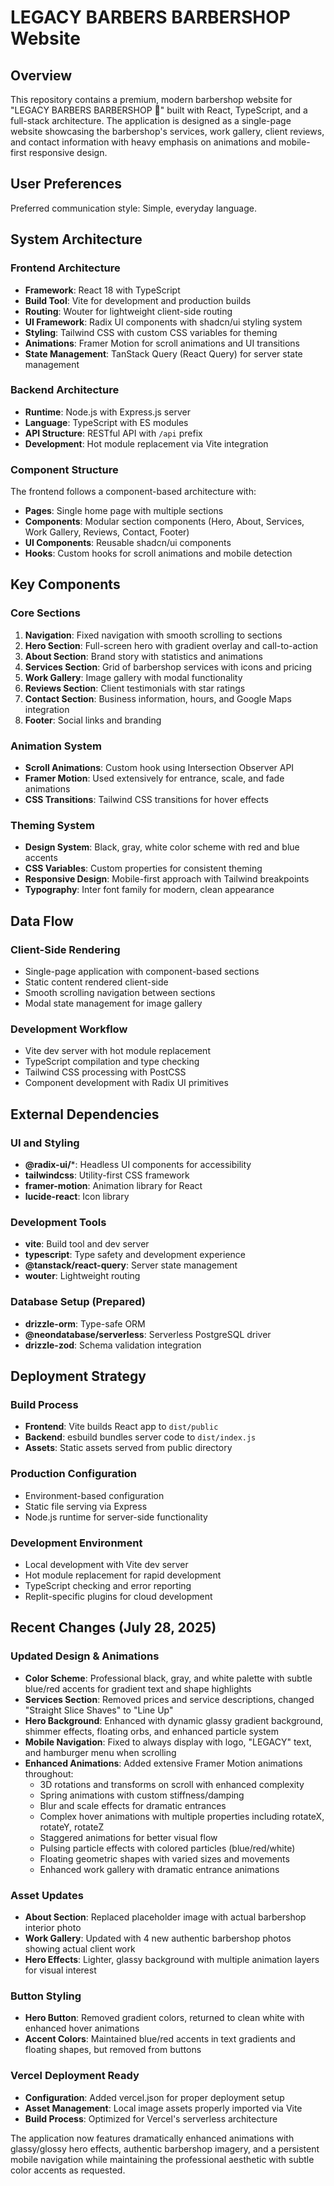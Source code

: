 # LEGACY BARBERS BARBERSHOP Website

## Overview

This repository contains a premium, modern barbershop website for "LEGACY BARBERS BARBERSHOP 💈" built with React, TypeScript, and a full-stack architecture. The application is designed as a single-page website showcasing the barbershop's services, work gallery, client reviews, and contact information with heavy emphasis on animations and mobile-first responsive design.

## User Preferences

Preferred communication style: Simple, everyday language.

## System Architecture

### Frontend Architecture
- **Framework**: React 18 with TypeScript
- **Build Tool**: Vite for development and production builds
- **Routing**: Wouter for lightweight client-side routing
- **UI Framework**: Radix UI components with shadcn/ui styling system
- **Styling**: Tailwind CSS with custom CSS variables for theming
- **Animations**: Framer Motion for scroll animations and UI transitions
- **State Management**: TanStack Query (React Query) for server state management

### Backend Architecture
- **Runtime**: Node.js with Express.js server
- **Language**: TypeScript with ES modules
- **API Structure**: RESTful API with `/api` prefix
- **Development**: Hot module replacement via Vite integration

### Component Structure
The frontend follows a component-based architecture with:
- **Pages**: Single home page with multiple sections
- **Components**: Modular section components (Hero, About, Services, Work Gallery, Reviews, Contact, Footer)
- **UI Components**: Reusable shadcn/ui components
- **Hooks**: Custom hooks for scroll animations and mobile detection

## Key Components

### Core Sections
1. **Navigation**: Fixed navigation with smooth scrolling to sections
2. **Hero Section**: Full-screen hero with gradient overlay and call-to-action
3. **About Section**: Brand story with statistics and animations
4. **Services Section**: Grid of barbershop services with icons and pricing
5. **Work Gallery**: Image gallery with modal functionality
6. **Reviews Section**: Client testimonials with star ratings
7. **Contact Section**: Business information, hours, and Google Maps integration
8. **Footer**: Social links and branding

### Animation System
- **Scroll Animations**: Custom hook using Intersection Observer API
- **Framer Motion**: Used extensively for entrance, scale, and fade animations
- **CSS Transitions**: Tailwind CSS transitions for hover effects

### Theming System
- **Design System**: Black, gray, white color scheme with red and blue accents
- **CSS Variables**: Custom properties for consistent theming
- **Responsive Design**: Mobile-first approach with Tailwind breakpoints
- **Typography**: Inter font family for modern, clean appearance

## Data Flow

### Client-Side Rendering
- Single-page application with component-based sections
- Static content rendered client-side
- Smooth scrolling navigation between sections
- Modal state management for image gallery

### Development Workflow
- Vite dev server with hot module replacement
- TypeScript compilation and type checking
- Tailwind CSS processing with PostCSS
- Component development with Radix UI primitives

## External Dependencies

### UI and Styling
- **@radix-ui/***: Headless UI components for accessibility
- **tailwindcss**: Utility-first CSS framework
- **framer-motion**: Animation library for React
- **lucide-react**: Icon library

### Development Tools
- **vite**: Build tool and dev server
- **typescript**: Type safety and development experience
- **@tanstack/react-query**: Server state management
- **wouter**: Lightweight routing

### Database Setup (Prepared)
- **drizzle-orm**: Type-safe ORM
- **@neondatabase/serverless**: Serverless PostgreSQL driver
- **drizzle-zod**: Schema validation integration

## Deployment Strategy

### Build Process
- **Frontend**: Vite builds React app to `dist/public`
- **Backend**: esbuild bundles server code to `dist/index.js`
- **Assets**: Static assets served from public directory

### Production Configuration
- Environment-based configuration
- Static file serving via Express
- Node.js runtime for server-side functionality

### Development Environment
- Local development with Vite dev server
- Hot module replacement for rapid development
- TypeScript checking and error reporting
- Replit-specific plugins for cloud development

## Recent Changes (July 28, 2025)

### Updated Design & Animations
- **Color Scheme**: Professional black, gray, and white palette with subtle blue/red accents for gradient text and shape highlights
- **Services Section**: Removed prices and service descriptions, changed "Straight Slice Shaves" to "Line Up"
- **Hero Background**: Enhanced with dynamic glassy gradient background, shimmer effects, floating orbs, and enhanced particle system
- **Mobile Navigation**: Fixed to always display with logo, "LEGACY" text, and hamburger menu when scrolling
- **Enhanced Animations**: Added extensive Framer Motion animations throughout:
  - 3D rotations and transforms on scroll with enhanced complexity
  - Spring animations with custom stiffness/damping
  - Blur and scale effects for dramatic entrances
  - Complex hover animations with multiple properties including rotateX, rotateY, rotateZ
  - Staggered animations for better visual flow
  - Pulsing particle effects with colored particles (blue/red/white)
  - Floating geometric shapes with varied sizes and movements
  - Enhanced work gallery with dramatic entrance animations

### Asset Updates
- **About Section**: Replaced placeholder image with actual barbershop interior photo
- **Work Gallery**: Updated with 4 new authentic barbershop photos showing actual client work
- **Hero Effects**: Lighter, glassy background with multiple animation layers for visual interest

### Button Styling
- **Hero Button**: Removed gradient colors, returned to clean white with enhanced hover animations
- **Accent Colors**: Maintained blue/red accents in text gradients and floating shapes, but removed from buttons

### Vercel Deployment Ready
- **Configuration**: Added vercel.json for proper deployment setup
- **Asset Management**: Local image assets properly imported via Vite
- **Build Process**: Optimized for Vercel's serverless architecture

The application now features dramatically enhanced animations with glassy/glossy hero effects, authentic barbershop imagery, and a persistent mobile navigation while maintaining the professional aesthetic with subtle color accents as requested.